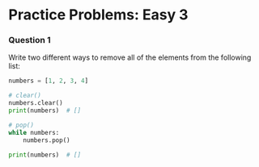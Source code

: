# Practice Problems: Easy 3

### Question 1

Write two different ways to remove all of the elements from the following list:

```python
numbers = [1, 2, 3, 4]

# clear()
numbers.clear()
print(numbers)	# []

# pop()
while numbers:
    numbers.pop()
    
print(numbers)	# []
```

